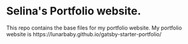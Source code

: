 # Selina's Portfolio website.

<p>This repo contains the base files for my portfolio website. My portfolio website is https://lunarbaby.github.io/gatsby-starter-portfolio/</p>